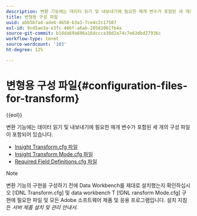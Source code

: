 ```yaml
---
description: 변환 기능에는 데이터 읽기 및 내보내기에 필요한 매개 변수가 포함된 세 개의 구성 파일이 포함되어 있습니다.
title: 변형용 구성 파일
uuid: abb5b7a4-ade6-4658-b3a1-7ce4c2c17507
exl-id: 9cd5ae3a-e3fc-466f-a6ab-20582001fb4a
source-git-commit: b1dda69a606a16dccca30d2a74c7e63dbd27936c
workflow-type: tm+mt
source-wordcount: '103'
ht-degree: 12%

---
```


# 변형용 구성 파일{#configuration-files-for-transform}

{{eol}}

변환 기능에는 데이터 읽기 및 내보내기에 필요한 매개 변수가 포함된 세 개의 구성 파일이 포함되어 있습니다.

* [Insight Transform.cfg 파일](../../../../home/c-dataset-const-proc/c-transf-func/c-config-files-transf/t-ins-transf-file/t-ins-transf-file.md#task-857fc535ccdb4c39b763179efa4b0f13)
* [Insight Transform Mode.cfg 파일](../../../../home/c-dataset-const-proc/c-transf-func/c-config-files-transf/t-transf-mode-file.md#task-816c4723c08541898cd3449474dee3df)
* [Required Field Definitions.cfg 파일](../../../../home/c-dataset-const-proc/c-transf-func/c-config-files-transf/c-req-field-def-file.md#concept-3697c777c09049ccac0354962e7bb64c)

>[!NOTE]
>
>변환 기능의 구현을 구성하기 전에 Data Workbench를 제대로 설치했는지 확인하십시오 [!DNL Transform.cfg] 및 data workbench T [!DNL ransform Mode.cfg] 구현에 필요한 파일 및 모든 Adobe 소프트웨어 제품 및 응용 프로그램입니다. 설치 지침은 *서버 제품 설치 및 관리 안내서*.

